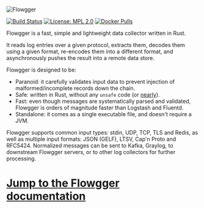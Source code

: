 
![Flowgger](https://raw.github.com/jedisct1/flowgger/master/flowgger.png)

[![Build Status](https://travis-ci.org/jedisct1/flowgger.svg?branch=master)](https://travis-ci.org/jedisct1/flowgger) [![License: MPL 2.0](https://img.shields.io/badge/License-MPL%202.0-brightgreen.svg)](https://github.com/jedisct1/flowgger/blob/master/LICENSE) [![Docker Pulls](https://img.shields.io/docker/pulls/mashape/kong.svg)](https://hub.docker.com/r/jedisct1/flowgger)

Flowgger is a fast, simple and lightweight data collector written in Rust.

It reads log entries over a given protocol, extracts them, decodes them using a
given format, re-encodes them into a different format, and asynchronously pushes
the result into a remote data store.

Flowgger is designed to be:
- Paranoid: it carefully validates input data to prevent injection of
malformed/incomplete records down the chain.
- Safe: written in Rust, without any `unsafe` code (or [nearly](https://github.com/jedisct1/flowgger/blob/master/src/flowgger/merger/syslen_merger.rs#L20)).
- Fast: even though messages are systematically parsed and validated, Flowgger
is orders of magnitude faster than Logstash and Fluentd.
- Standalone: it comes as a single executable file, and doesn't require a JVM.

Flowgger supports common input types: stdin, UDP, TCP, TLS and Redis,
as well as multiple input formats: JSON (GELF), LTSV, Cap'n Proto and
RFC5424. Normalized messages can be sent to Kafka, Graylog, to downstream
Flowgger servers, or to other log collectors for further processing.

# [Jump to the Flowgger documentation](https://github.com/jedisct1/flowgger/wiki)
